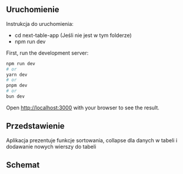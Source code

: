 ## Uruchomienie
Instrukcja do uruchomienia:
- cd next-table-app (Jeśli nie jest w tym folderze)
- npm run dev

First, run the development server:

```bash
npm run dev
# or
yarn dev
# or
pnpm dev
# or
bun dev
```

Open [http://localhost:3000](http://localhost:3000) with your browser to see the result.

## Przedstawienie
Aplikacja prezentuje funkcje sortowania, collapse dla danych w tabeli i dodawanie nowych wierszy do tabeli

## Schemat